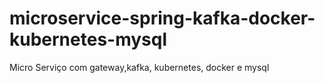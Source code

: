 # microservice-spring-kafka-docker-kubernetes-mysql
Micro Serviço com gateway,kafka, kubernetes, docker e mysql
